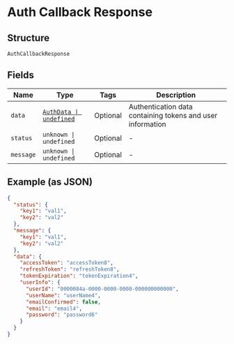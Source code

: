 
# Auth Callback Response

## Structure

`AuthCallbackResponse`

## Fields

| Name | Type | Tags | Description |
|  --- | --- | --- | --- |
| `data` | [`AuthData \| undefined`](../../doc/models/auth-data.md) | Optional | Authentication data containing tokens and user information |
| `status` | `unknown \| undefined` | Optional | - |
| `message` | `unknown \| undefined` | Optional | - |

## Example (as JSON)

```json
{
  "status": {
    "key1": "val1",
    "key2": "val2"
  },
  "message": {
    "key1": "val1",
    "key2": "val2"
  },
  "data": {
    "accessToken": "accessToken8",
    "refreshToken": "refreshToken8",
    "tokenExpiration": "tokenExpiration4",
    "userInfo": {
      "userId": "0000084a-0000-0000-0000-000000000000",
      "userName": "userName4",
      "emailConfirmed": false,
      "email": "email4",
      "password": "password6"
    }
  }
}
```

